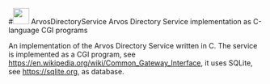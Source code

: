 #<A href="http://github.com/ARVOS-APP/"><img src="http://arvos-app.com/images/arvos_logo_rgb-weiss32.png" width=32></img></a>  ArvosDirectoryService
Arvos Directory Service implementation as C-language CGI programs

An implementation of the Arvos Directory Service written in C. 
The service is implemented as a CGI program,
see https://en.wikipedia.org/wiki/Common_Gateway_Interface, 
it uses SQLite, see https://sqlite.org, as database.

